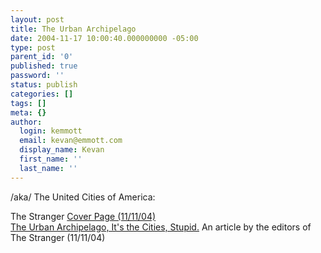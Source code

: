 ```yaml
---
layout: post
title: The Urban Archipelago
date: 2004-11-17 10:00:40.000000000 -05:00
type: post
parent_id: '0'
published: true
password: ''
status: publish
categories: []
tags: []
meta: {}
author:
  login: kemmott
  email: kevan@emmott.com
  display_name: Kevan
  first_name: ''
  last_name: ''
---
```

<p>/aka/ The United Cities of America:</p>
<p>The Stranger <a href="http://www.thestranger.com/current/bigcover.html">Cover Page (11/11/04)</a><br />
<a href="http://www.thestranger.com/2004-11-11/feature.html">The Urban Archipelago, It's the Cities, Stupid.</a> An article by the editors of The Stranger (11/11/04)</p>
